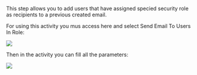 This step allows you to add users that have assigned specied security role as recipients to a previous created email. 

For using this activity you mus access here and select Send Email To Users In Role:

![](SendEmailToUsersInRole1.gif)

Then in the activity you can fill all the parameters:

![](SendEmailToUsersInRole2.gif)
